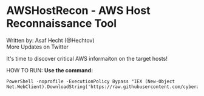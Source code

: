 # AWSHostRecon - AWS Host Reconnaissance Tool         

Written by: Asaf Hecht (@Hechtov)               
More Updates on Twitter                    

It's time to discover critical AWS informaiton on the target hosts!

HOW TO RUN:
**Use the command:**
```
PowerShell -noprofile -ExecutionPolicy Bypass "IEX (New-Object Net.WebClient).DownloadString('https://raw.githubusercontent.com/cyberark/SkyArk/master/AWSHostRecon/AWSHostRecon.ps1')"
```
